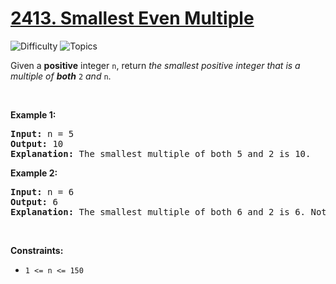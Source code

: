 # [2413. Smallest Even Multiple](https://leetcode.com/problems/smallest-even-multiple)

![Difficulty](https://img.shields.io/badge/Difficulty-Easy-blue.svg) ![Topics](https://img.shields.io/badge/Topics-Math,%20Number%20Theory-orange.svg)
<br/>

Given a <strong>positive</strong> integer <code>n</code>, return <em>the smallest positive integer that is a multiple of <strong>both</strong> </em><code>2</code><em> and </em><code>n</code>.
<p>&nbsp;</p>
<p><strong class="example">Example 1:</strong></p>

<pre>
<strong>Input:</strong> n = 5
<strong>Output:</strong> 10
<strong>Explanation:</strong> The smallest multiple of both 5 and 2 is 10.
</pre>

<p><strong class="example">Example 2:</strong></p>

<pre>
<strong>Input:</strong> n = 6
<strong>Output:</strong> 6
<strong>Explanation:</strong> The smallest multiple of both 6 and 2 is 6. Note that a number is a multiple of itself.
</pre>

<p>&nbsp;</p>
<p><strong>Constraints:</strong></p>

<ul>
	<li><code>1 &lt;= n &lt;= 150</code></li>
</ul>

